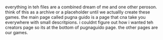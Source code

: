 everything in teh files are a combined dream of me and one other peroson. think of this as a archive or a placeholder until we actuallly create these games. 
the main page called pugna guido is a page that cna take you everywhere with small descritpions. i couldnt figure out how i wanted teh creators page so its at the bottom of pugnaguido page. the other pages are our games. 
